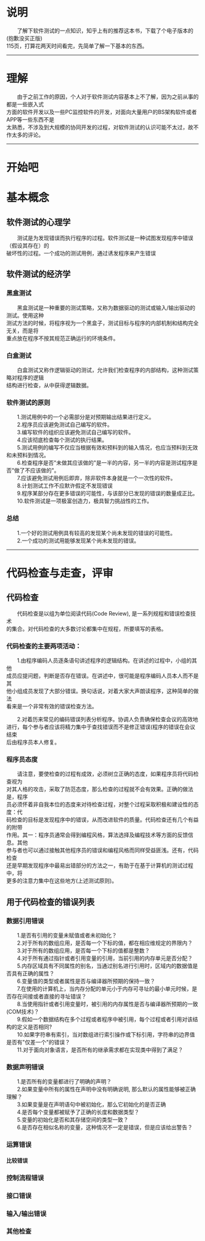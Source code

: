 说明
====
　　了解下软件测试的一点知识，知乎上有的推荐这本书，下载了个电子版本的(抱歉没买正版)  
115页，打算花两天时间看完，先简单了解一下基本的东西。

-------------------------------------------------------------------------------

理解
====
　　由于之前工作的原因，个人对于软件测试内容基本上不了解，因为之前从事的都是一些嵌入式  
方面的软件开发以及一些PC监控软件的开发，对面向大量用户的BS架构软件或者APP等一些东西不是  
太熟悉，不涉及到大规模的协同开发的过程，对软件测试的认识可能不太过，故不作太多的评论。  

-------------------------------------------------------------------------------

开始吧
======

# 基本概念 #

## 软件测试的心理学 ##
　　测试是为发现错误而执行程序的过程。软件测试是一种试图发现程序中错误（假设其存在）的  
破坏性的过程。一个成功的测试用例，通过诱发程序来产生错误  

## 软件测试的经济学 ##

### 黑盒测试 ###
　　黑盒测试是一种重要的测试策略，又称为数据驱动的测试或输入/输出驱动的测试。使用这种  
测试方法的时候，将程序视为一个黑盒子，测试目标与程序的内部机制和结构完全无关，而是将  
重点放在程序不按其规范正确运行的环境条件。

### 白盒测试 ###
　　白盒测试又称作逻辑驱动的测试，允许我们检查程序的内部结构，这种测试策略对程序的逻辑  
结构进行检查，从中获得逻辑数据。

### 软件测试的原则 ###
　　1.测试用例中的一个必需部分是对预期输出结果进行定义。  
　　2.程序员应该避免测试自己编写的软件。  
　　3.编写软件的组织应该避免测试自己编写的软件。  
　　4.应该彻底检查每个测试的执行结果。  
　　5.测试用例的编写不仅应当根据有效和预料到的输入情况，也应当预料到无效和未预料到情况。  
　　6.检查程序是否"未做其应该做的"是一半的内容，另一半的内容是测试程序是否"做了不应该做的"。  
　　7.应该避免测试用例后即弃，除非软件本身就是一个一次性的软件。  
　　8.计划测试工作不应默许假定不发现错误  
　　9.程序某部分存在更多错误的可能性，与该部分已发现的错误的数量成正比。  
　　10.软件测试是一项极富创造力，极具智力挑战性的工作。 

### 总结 ###
　　1.一个好的测试用例具有较高的发现某个尚未发现的错误的可能性。  
　　2.一个成功的测试用能够发现某个尚未发现的错误。  

-------------------------------------------------------------------------------

# 代码检查与走查，评审 #

## 代码检查 ##

　　代码检查是以组为单位阅读代码(Code Review), 是一系列规程和错误检查技术  
的集合。对代码检查的大多数讨论都集中在规程，所要填写的表格。

### 代码检查的主要两项活动： ###

　　1.由程序编码人员逐条语句讲述程序的逻辑结构。在讲述的过程中，小组的其他  
成员应提问题，判断是否存在错误。在讲述中，很可能是程序编码人员本人而不是其  
他小组成员发现了大部分错误。换句话说，对着大家大声朗读程序，这种简单的做法  
看来是一个非常有效的错误检查方法。  

　　2.对着历来常见的编码错误列表分析程序。协调人负责确保检查会议的高效地  
进行，每个参与者应该将精力集中于查找错误而不是修正错误(程序的错误在会议结束  
后由程序员本人修复。

### 程序员态度 ###

　　请注意，要使检查的过程有成效，必须树立正确的态度，如果程序员将代码检查视为  
对其人格的攻击，采取了防范态度，那么检查的过程就不会有效果。正确的做法是，程序  
员必须怀着非自我本位的态度来对待检查过程，对整个过程采取积极和建设性的态度：代  
码检查的目标是发现程序中的错误，从而改进软件的质量。代码检查还有几个有益的附带  
作用。其一：程序员通常会得到编程风格，算法选择及编程技术等方面的反馈信息。其他  
参与者也可以通过接触其他程序员的错误和编程风格而同样受益匪浅。还有，代码检查  
还是早期发现程序中最易出错部分的方法之一，有助于在基于计算机的测试过程中，将  
更多的注意力集中在这些地方(上述测试原则)。

## 用于代码检查的错误列表 ##

### 数据引用错误 ###
　　1.是否有引用的变量未赋值或者未初始化？  
　　2.对于所有的数组应用，是否每一个下标的值，都在相应维规定的界限内？  
　　3.对于所有的数组应用，是否每一个下标的值都是整数？  
　　4.对于所有通过指针或者引用变量的引用，当前引用的内存单元是否分配？  
　　5.内存区域具有不同属性的别名，当通过别名进行引用时，区域内的数据值是否具有正确的属性？  
　　6.变量值的类型或者属性是否与编译器所预期的保持一致？  
　　7.在使用的计算机上，当内存分配的单元小于内存可寻址的最小单元时候，是否存在间接或者直接的寻址错误？  
　　8.当使用指针或者引用变量时，被引用的内存属性是否与编译器所预期的一致(COM技术)？  
　　9.假如一个数据结构在多个过程或者程序中被引用，每个过程或者引用对该结构的定义是否相同?  
　　10.如果字符串有索引，当对数组进行索引操作或下标引用，字符串的边界值是否有"仅差一个"的错误？  
　　11.对于面向对象语言，是否所有的继承需求都在实现类中得到了满足？  

### 数据声明错误 ###
　　1.是否所有的变量都进行了明确的声明？  
　　2.如果变量中所有的属性在声明中没有明确说明, 那么默认的属性能够被正确理解？  
　　3.如果变量是在声明语句中被初始化，那么它初始化的是否正确  
　　4.是否每个变量都被赋予了正确的长度和数据类型？  
　　5.变量的初始化是否和其存储空间的类型一致？  
　　6.是否存在相似名称的变量，这种情况不一定是错误，但是应该给出警告？  

### 运算错误 ###

#### 比较错误 ####

### 控制流程错误 ###

### 接口错误 ###

### 输入/输出错误 ###

### 其他检查 ###







